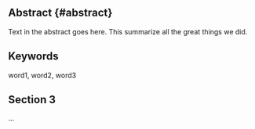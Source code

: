 ## Abstract {#abstract}

Text in the abstract goes here.
This summarize all the great things we did. 

## Keywords
word1, word2, word3

## Section 3
...
